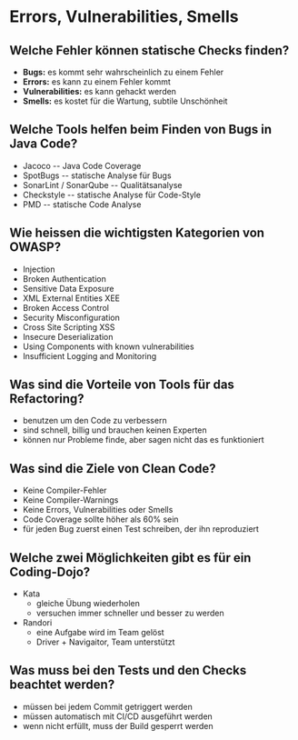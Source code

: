 # Errors, Vulnerabilities, Smells

## Welche Fehler können statische Checks finden?
* __Bugs:__ es kommt sehr wahrscheinlich zu einem Fehler
* __Errors:__ es kann zu einem Fehler kommt
* __Vulnerabilities:__ es kann gehackt werden
* __Smells:__ es kostet für die Wartung, subtile Unschönheit

## Welche Tools helfen beim Finden von Bugs in Java Code?
* Jacoco -- Java Code Coverage
* SpotBugs -- statische Analyse für Bugs
* SonarLint / SonarQube -- Qualitätsanalyse
* Checkstyle -- statische Analyse für Code-Style
* PMD -- statische Code Analyse

## Wie heissen die wichtigsten Kategorien von OWASP?
* Injection
* Broken Authentication
* Sensitive Data Exposure
* XML External Entities XEE
* Broken Access Control
* Security Misconfiguration
* Cross Site Scripting XSS
* Insecure Deserialization
* Using Components with known vulnerabilities
* Insufficient Logging and Monitoring

## Was sind die Vorteile von Tools für das Refactoring?
* benutzen um den Code zu verbessern
* sind schnell, billig und brauchen keinen Experten
* können nur Probleme finde, aber sagen nicht das es funktioniert

## Was sind die Ziele von Clean Code?
* Keine Compiler-Fehler
* Keine Compiler-Warnings
* Keine Errors, Vulnerabilities oder Smells
* Code Coverage sollte höher als 60% sein
* für jeden Bug zuerst einen Test schreiben, der ihn reproduziert

## Welche zwei Möglichkeiten gibt es für ein Coding-Dojo?
* Kata
    * gleiche Übung wiederholen
    * versuchen immer schneller und besser zu werden
* Randori
    * eine Aufgabe wird im Team gelöst
    * Driver + Navigaitor, Team unterstützt

## Was muss bei den Tests und den Checks beachtet werden?
* müssen bei jedem Commit getriggert werden
* müssen automatisch mit CI/CD ausgeführt werden
* wenn nicht erfüllt, muss der Build gesperrt werden

